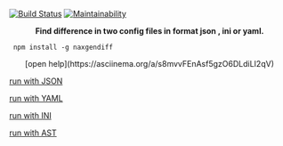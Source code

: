 [![Build Status](https://travis-ci.org/ArtemNehoda/NAX-Gendiff.svg?branch=master)](https://travis-ci.org/ArtemNehoda/NAX-Gendiff) 
[![Maintainability](https://api.codeclimate.com/v1/badges/1cdf3081836b7788feaf/maintainability)](https://codeclimate.com/github/ArtemNehoda/NAX-Gendiff/maintainability)

**<p align="center">Find difference in two config files in format json , ini or yaml.</p>**

` npm install -g naxgendiff`

<center> [open help](https://asciinema.org/a/s8mvvFEnAsf5gzO6DLdiLI2qV) </center>

[run with JSON](https://asciinema.org/a/6s25mXwshi77Je7434ty4zcBN)

[run with YAML](https://asciinema.org/a/WavMqy5tzPXoxRHLM5f9m4FXr)

[run with INI](https://asciinema.org/a/p7PQ8kAsRtP3KPoPwQ3WaL2AF)

[run with AST](https://asciinema.org/a/n6oFB6Sr5JZ7AMtK6R1F1AzgX)


